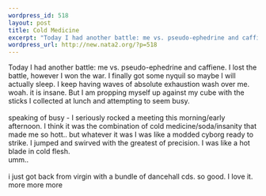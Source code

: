 ```yaml
--- 
wordpress_id: 518
layout: post
title: Cold Medicine
excerpt: "Today I had another battle: me vs. pseudo-ephedrine and caffiene. I lost the battle, however I won the war. I finally got some nyquil so maybe I will actually sleep. I keep having waves of absolute exhaustion wash over me. woah. it is insane. But I am propping myself up against my cube with the sticks I collected at lunch and attempting to seem busy.speaking of busy - I seriously rocked..."
wordpress_url: http://new.nata2.org/?p=518
---
```

Today I had another battle: me vs. pseudo-ephedrine and caffiene. I lost the battle, however I won the war. I finally got some nyquil so maybe I will actually sleep. I keep having waves of absolute exhaustion wash over me. woah. it is insane. But I am propping myself up against my cube with the sticks I collected at lunch and attempting to seem busy.<br/><br/>speaking of busy - I seriously rocked a meeting this morning/early afternoon. I think it was the combination of cold medicine/soda/insanity that made me so hott.. but whatever it was I was like a modded cyborg ready to strike. I jumped and swirved with the greatest of precision. I was like a hot blade in cold flesh. 
<br/>umm.. <br/><br/>i just got back from virgin with a bundle of dancehall cds. so good. I love it. more more more
